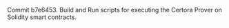 Commit b7e6453.                    Build and Run scripts for executing the Certora Prover on Solidity smart contracts.